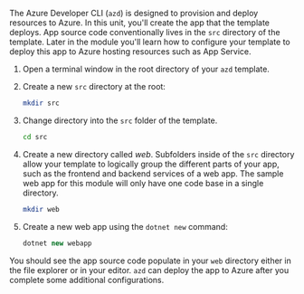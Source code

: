 The Azure Developer CLI (`azd`) is designed to provision and deploy resources to Azure. In this unit, you'll create the app that the template deploys. App source code conventionally lives in the `src` directory of the template. Later in the module you'll learn how to configure your template to deploy this app to Azure hosting resources such as App Service.

1. Open a terminal window in the root directory of your `azd` template.

1. Create a new `src` directory at the root:

    ```bash
    mkdir src
    ```

1. Change directory into the `src` folder of the template.

    ```bash
    cd src
    ```

1. Create a new directory called *web*. Subfolders inside of the `src` directory allow your template to logically group the different parts of your app, such as the frontend and backend services of a web app. The sample web app for this module will only have one code base in a single directory.

    ```bash
    mkdir web
    ```

1. Create a new web app using the `dotnet new` command:
    
    ```csharp
    dotnet new webapp
    ```

You should see the app source code populate in your `web` directory either in the file explorer or in your editor. `azd` can deploy the app to Azure after you complete some additional configurations.
